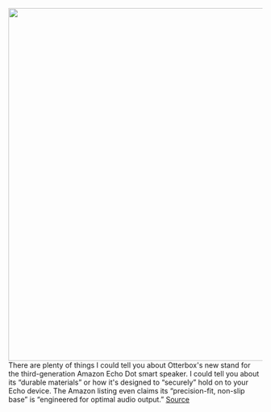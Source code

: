 <img src='https://cdn.vox-cdn.com/uploads/chorus_image/image/50858597/tldr-logo.1473954443.png' width='700px' /><br/>
There are plenty of things I could tell you about Otterbox's new stand for the third-generation Amazon Echo Dot smart speaker. I could tell you about its “durable materials” or how it's designed to “securely” hold on to your Echo device. The Amazon listing even claims its “precision-fit, non-slip base” is “engineered for optimal audio output.”
<a href='https://www.theverge.com/tldr/2020/7/31/21349229/baby-yoda-the-child-mandalorian-otterbox-amazon-echo-dot-stand'> Source <a/>